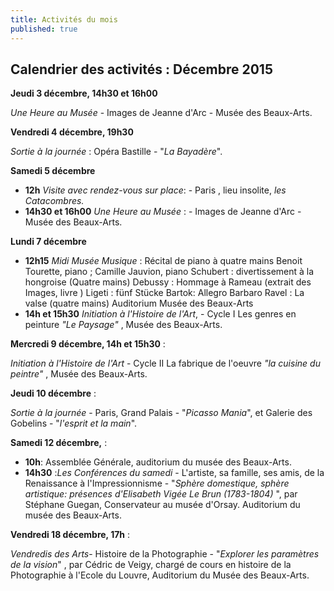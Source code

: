 ```yaml
---
title: Activités du mois
published: true
---
```







## Calendrier des activités : Décembre 2015

**Jeudi 3 décembre, 14h30 et 16h00**

_Une Heure au Musée_ - Images de Jeanne d'Arc - Musée des Beaux-Arts.

**Vendredi 4 décembre, 19h30**

_Sortie à la journée_  : Opéra Bastille - "_La Bayadère_".

**Samedi 5 décembre**

- **12h** _Visite avec rendez-vous sur place_: - Paris , lieu insolite, _les Catacombres._
- **14h30 **et** 16h00** _Une Heure au Musée_ : - Images de Jeanne d'Arc - Musée des Beaux-Arts.

**Lundi 7 décembre**

- **12h15** _Midi Musée Musique_  :
Récital de piano à quatre mains
Benoit Tourette, piano ; Camille Jauvion, piano
 Schubert : divertissement à la hongroise  (Quatre mains)
 Debussy : Hommage à Rameau (extrait des Images, livre )
 Ligeti : fünf Stücke
 Bartok: Allegro Barbaro
 Ravel : La valse (quatre mains) 
Auditorium Musée des Beaux-Arts 
- **14h et 15h30** _Initiation à l'Histoire de l'Art_, - Cycle I
Les genres en peinture  _"Le Paysage"_ , Musée des Beaux-Arts.

**Mercredi 9 décembre, 14h et 15h30** :

_Initiation à l'Histoire de l'Art_ - Cycle II La fabrique de l'oeuvre _"la cuisine du peintre"_ , Musée des Beaux-Arts.

**Jeudi 10 décembre** :

_Sortie à la journée_ - Paris, Grand Palais - "_Picasso Mania_", et Galerie des Gobelins - "_l'esprit et la main_".

**Samedi 12 décembre,** :

- **10h**: Assemblée Générale, auditorium du musée des Beaux-Arts.
- **14h30** :_Les Conférences du samedi_ - L'artiste, sa famille, ses amis, de la Renaissance à l'Impressionnisme - "_Sphère domestique, sphère artistique: présences d'Elisabeth Vigée Le Brun (1783-1804)_ ", par Stéphane Guegan, Conservateur au musée d'Orsay. Auditorium du musée des Beaux-Arts. 

**Vendredi 18 décembre, 17h** :

_Vendredis des Arts_- Histoire de la Photographie - "_Explorer les paramètres de la vision_" , par Cédric de Veigy, chargé de cours en histoire de la Photographie à l'Ecole du Louvre, Auditorium du Musée des Beaux-Arts.
